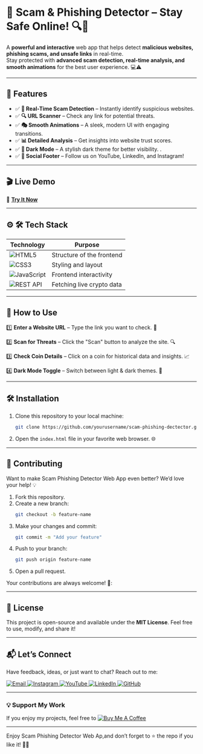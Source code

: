 # 🚀 Scam & Phishing Detector – Stay Safe Online! 🔍🔐  

A **powerful and interactive** web app that helps detect **malicious websites, phishing scams, and unsafe links** in real-time.  
Stay protected with **advanced scam detection, real-time analysis, and smooth animations** for the best user experience. 💻⚠️    

---

## 🌟 Features  
- ✅ **🚨 Real-Time Scam Detection** – Instantly identify suspicious websites.  
- ✅ **🔍 URL Scanner** – Check any link for potential threats. 
- ✅ **🎭 Smooth Animations** – A sleek, modern UI with engaging transitions.  
- ✅ **📊 Detailed Analysis** – Get insights into website trust scores.  
- ✅  **🌙 Dark Mode** – A stylish dark theme for better visibility.  .  
- ✅ **🔗 Social Footer** – Follow us on YouTube, LinkedIn, and Instagram! 
 

  
  
---      
## 🎬 Live Demo 

🔗 **[Try It Now]()**  


---

## ⚙ 🛠 Tech Stack
| **Technology**  | **Purpose** |
|-----------------|-------------|
| ![HTML5](https://img.shields.io/badge/HTML5-E34F26?style=for-the-badge&logo=html5&logoColor=white) | Structure of the frontend |
| ![CSS3](https://img.shields.io/badge/CSS3-1572B6?style=for-the-badge&logo=css3&logoColor=white) | Styling and layout |
| ![JavaScript](https://img.shields.io/badge/JavaScript-F7DF1E?style=for-the-badge&logo=javascript&logoColor=black) | Frontend interactivity |
| ![REST API](https://img.shields.io/badge/API-0088CC?style=for-the-badge&logo=api&logoColor=white) | Fetching live crypto data |

---

## 🚀 How to Use 
1️⃣ **Enter a Website URL** – Type the link you want to check. 🔗

2️⃣ **Scan for Threats** – Click the "Scan" button to analyze the site. 🔍

3️⃣   **Check Coin Details** – Click on a coin for historical data and insights. 📈  

4️⃣   **Dark Mode Toggle** – Switch between light & dark themes. 🌙 

---

## 🛠️ Installation  

1. Clone this repository to your local machine:  
   ```bash  
   git clone https://github.com/yourusername/scam-phishing-dectector.git
   ```  

2. Open the `index.html` file in your favorite web browser. 🌐  
 

---

## 🤝 Contributing  

Want to make Scam Phishing Detector Web App even better? We’d love your help! 💡  
1. Fork this repository.  
2. Create a new branch:  
   ```bash  
   git checkout -b feature-name  
   ```  
3. Make your changes and commit:  
   ```bash  
   git commit -m "Add your feature"  
   ```  
4. Push to your branch:  
   ```bash  
   git push origin feature-name  
   ```  
5. Open a pull request.  

Your contributions are always welcome! 🌟:


---

## 📜 License  

This project is open-source and available under the **MIT License**. Feel free to use, modify, and share it!  

---

## 📬 Let’s Connect  

Have feedback, ideas, or just want to chat? Reach out to me:  
<div>
  <a href="mailto:onlykelvin06@gmail.com">
    <img src="https://img.shields.io/badge/Email-4285F4?style=for-the-badge&logo=gmail&logoColor=white" alt="Email" />
  </a>
  <a href="https://www.instagram.com/_.yo.kelvin/">
    <img src="https://img.shields.io/badge/Instagram-E4405F?style=for-the-badge&logo=instagram&logoColor=white" alt="Instagram" />
  </a>
  <a href="https://www.youtube.com/@TechTutor_Tv?sub_confirmation=1">
    <img src="https://img.shields.io/badge/YouTube-FF0000?style=for-the-badge&logo=youtube&logoColor=white" alt="YouTube" />
  </a>
  <a href = "https://www.linkedin.com/in/kelvin-agyare-yeboah-6728a7301?utm_source=share&utm_campaign=share_via&utm_content=profile&utm_medium=android_app">
    <img src="https://img.shields.io/badge/LinkedIn-0077B5?style=for-the-badge&logo=linkedin&logoColor=white" alt="LinkedIn" />
  </a>
  <a href="https://github.com/KelvCodes">
    <img src="https://img.shields.io/badge/GitHub-181717?style=for-the-badge&logo=github&logoColor=white" alt="GitHub" />
  </a>
</div>     
 
---
### 💡 Support My Work  
If you enjoy my projects, feel free to [![Buy Me A Coffee](https://img.shields.io/badge/Buy%20Me%20A%20Coffee-%F0%9F%8C%8D-yellow?style=for-the-badge&logo=buy-me-a-coffee&logoColor=black)](https://www.buymeacoffee.com/kelvcodes) 

---
Enjoy Scam Phishing Detector Web Ap,and don’t forget to ⭐ the repo if you like it! 🥳✨  








